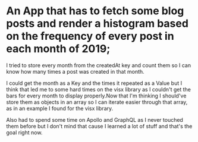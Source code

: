 # An App that has to fetch some blog posts and render a histogram based on the frequency of every post in each month of 2019;

I tried to store every month from the createdAt key and count them so I can know how many times a post was created in that month.

I could get the month as a Key and the times it repeated as a Value but I think that led me to some hard times on the visx library as I couldn't get the bars for every month to display properly.Now that I'm thinking I should've store them as objects in an array so I can iterate easier through that array, as in an example I found for the visx library.

Also had to spend some time on Apollo and GraphQL as I never touched them before but I don't mind that cause I learned a lot of stuff and that's the goal right now.
